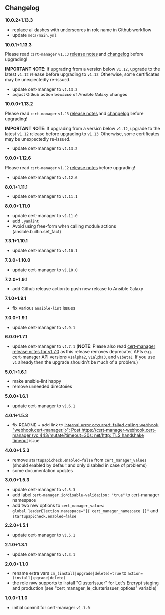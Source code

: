 Changelog
---------

**10.0.2+1.13.3**

- replace all dashes with underscores in role name in Github workflow
- update `meta/main.yml`

**10.0.1+1.13.3**

Please read `cert-manager` `v1.13` [release notes](https://cert-manager.io/docs/releases/release-notes/release-notes-1.13/) and [changelog](https://github.com/cert-manager/cert-manager/releases/tag/v1.13.0) before upgrading!

**IMPORTANT NOTE**: If upgrading from a version below `v1.12`, upgrade to the latest `v1.12` release before upgrading to `v1.13`. Otherwise, some certificates may be unexpectedly re-issued.

- update cert-manager to `v1.13.3`
- adjust Github action because of Ansible Galaxy changes

**10.0.0+1.13.2**

Please read `cert-manager` `v1.13` [release notes](https://cert-manager.io/docs/releases/release-notes/release-notes-1.13/) and [changelog](https://github.com/cert-manager/cert-manager/releases/tag/v1.13.0) before upgrading!

**IMPORTANT NOTE**: If upgrading from a version below `v1.12`, upgrade to the latest `v1.12` release before upgrading to `v1.13`. Otherwise, some certificates may be unexpectedly re-issued.

- update cert-manager to `v1.13.2`

**9.0.0+1.12.6**

Please read `cert-manager` `v1.12` [release notes](https://cert-manager.io/docs/releases/release-notes/release-notes-1.12/) before upgrading!

- update cert-manager to `v1.12.6`

**8.0.1+1.11.1**

- update cert-manager to `v1.11.1`

**8.0.0+1.11.0**

- update cert-manager to `v1.11.0`
- add `.yamlint`
- Avoid using free-form when calling module actions (ansible.builtin.set_fact)

**7.3.1+1.10.1**

- update cert-manager to `v1.10.1`

**7.3.0+1.10.0**

- update cert-manager to `v1.10.0`

**7.2.0+1.9.1**

- add Github release action to push new release to Ansible Galaxy

**7.1.0+1.9.1**

- fix various `ansible-lint` issues

**7.0.0+1.9.1**

- update cert-manager to `v1.9.1`

**6.0.0+1.7.1**

- update cert-manager to `v1.7.1` (**NOTE**: Please also read [cert-manager release notes for v1.7.0](https://github.com/cert-manager/cert-manager/releases/tag/v1.7.0) as this release removes deprecated APIs e.g. cert-manager API versions `v1alpha2`, `v1alpha3`, and `v1beta1`. If you use `v1` already then the upgrade shouldn't be much of a problem.)

**5.0.1+1.6.1**

- make ansible-lint happy
- remove unneeded directories

**5.0.0+1.6.1**

- update cert-manager to `v1.6.1`

**4.0.1+1.5.3**

- fix README + add link to [Internal error occurred: failed calling webhook "webhook.cert-manager.io": Post https://cert-manager-webhook.cert-manager.svc:443/mutate?timeout=30s: net/http: TLS handshake timeout](https://github.com/jetstack/cert-manager/issues/2602) issue

**4.0.0+1.5.3**

- remove `startupapicheck.enabled=false` from `cert_manager_values` (should enabled by default and only disabled in case of problems)
- some documentation updates

**3.0.0+1.5.3**

- update cert-manager to `v1.5.3`
- add label `cert-manager.io/disable-validation: "true"` to cert-manager namespace
- add two new options to `cert_manager_values`: `global.leaderElection.namespace="{{ cert_manager_namespace }}"` and `startupapicheck.enabled=false`

**2.2.0+1.5.1**

- update cert-manager to `v1.5.1`

**2.1.0+1.3.1**

- update cert-manager to `v1.3.1`

**2.0.0+1.1.0**

- rename extra vars `cm_(install|upgrade|delete)=true` to `action=(install|upgrade|delete)`
- the role now supports to install "ClusterIssuer" for Let's Encrypt staging and production (see "cert_manager_le_clusterissuer_options" variable)

**1.0.0+1.1.0**

- initial commit for cert-manager `v1.1.0`
